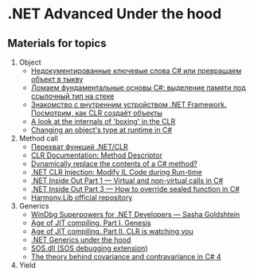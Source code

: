 # .NET Advanced Under the hood
## Materials for topics
1. Object
    * [Недокументированные ключевые слова C# или превращаем объект в тыкву](https://aakinshin.net/ru/posts/undocumented-keywords-in-cs/)
    * [Ломаем фундаментальные основы C#: выделение памяти под ссылочный тип на стеке](https://habr.com/ru/post/428676/)
    * [Знакомство с внутренним устройством .NET Framework. Посмотрим, как CLR создаёт объекты](https://m.habr.com/ru/post/263935/)
    * [A look at the internals of 'boxing' in the CLR](https://mattwarren.org/2017/08/02/A-look-at-the-internals-of-boxing-in-the-CLR/#unboxing-stub-creation)    
    * [Changing an object's type at runtime in C#](https://blog.tchatzigiannakis.com/changing-an-objects-type-at-runtime-in-c-sharp/)
1. Method call
    * [Перехват функций .NET/CLR](https://habr.com/ru/post/307088/)
    * [CLR Documentation: Method Descriptor](https://github.com/dotnet/coreclr/blob/775003a4c72f0acc37eab84628fcef541533ba4e/Documentation/botr/method-descriptor.md)
    * [Dynamically replace the contents of a C# method?](https://stackoverflow.com/questions/7299097/dynamically-replace-the-contents-of-a-c-sharp-method/36415711#36415711)
    * [.NET CLR Injection: Modify IL Code during Run-time](https://www.codeproject.com/Articles/463508/NET-CLR-Injection-Modify-IL-Code-during-Run-time)
    * [.NET Inside Out Part 1 — Virtual and non-virtual calls in C#](https://blog.adamfurmanek.pl/2016/05/21/virtual-and-non-virtual-calls-in-c/)
    * [.NET Inside Out Part 3 — How to override sealed function in C#](https://blog.adamfurmanek.pl/2017/02/11/how-to-override-sealed-function-in-c/)
    * [Harmony.Lib official repository](https://github.com/pardeike/Harmony)
1. Generics
    * [WinDbg Superpowers for .NET Developers — Sasha Goldshtein](https://www.youtube.com/watch?v=8t1aTbnZ2CE)
    * [Age of JIT compiling. Part I. Genesis](https://habr.com/ru/post/248775/)
    * [Age of JIT compiling. Part II. CLR is watching you](https://habr.com/ru/post/253105/)
    * [.NET Generics under the hood](https://alexandrnikitin.github.io/blog/dotnet-generics-under-the-hood/)
    * [SOS.dll (SOS debugging extension)](https://docs.microsoft.com/en-us/dotnet/framework/tools/sos-dll-sos-debugging-extension)
    * [The theory behind covariance and contravariance in C# 4](http://tomasp.net/blog/variance-explained.aspx/)
1. Yield
